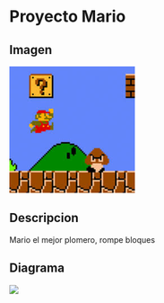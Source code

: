 # Proyecto Mario

## Imagen

![](/imagen/mario.jpg)
## Descripcion
Mario el mejor plomero, rompe bloques

## Diagrama

![](/docs/diagrama.puml)
